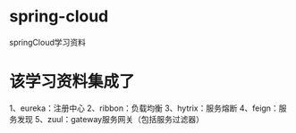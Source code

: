 # spring-cloud
springCloud学习资料

# 该学习资料集成了
1、eureka：注册中心
2、ribbon：负载均衡
3、hytrix：服务熔断
4、feign：服务发现
5、zuul：gateway服务网关（包括服务过滤器）
